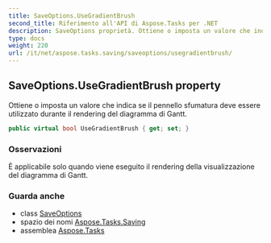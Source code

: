```yaml
---
title: SaveOptions.UseGradientBrush
second_title: Riferimento all'API di Aspose.Tasks per .NET
description: SaveOptions proprietà. Ottiene o imposta un valore che indica se il pennello sfumatura deve essere utilizzato durante il rendering del diagramma di Gantt.
type: docs
weight: 220
url: /it/net/aspose.tasks.saving/saveoptions/usegradientbrush/
---
```

## SaveOptions.UseGradientBrush property

Ottiene o imposta un valore che indica se il pennello sfumatura deve essere utilizzato durante il rendering del diagramma di Gantt.

```csharp
public virtual bool UseGradientBrush { get; set; }
```

### Osservazioni

È applicabile solo quando viene eseguito il rendering della visualizzazione del diagramma di Gantt.

### Guarda anche

* class [SaveOptions](../)
* spazio dei nomi [Aspose.Tasks.Saving](../../saveoptions/)
* assemblea [Aspose.Tasks](../../../)


